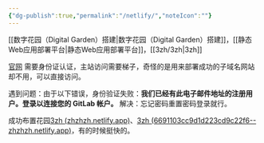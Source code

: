 ```yaml
---
{"dg-publish":true,"permalink":"/netlify/","noteIcon":""}
---
```


[[数字花园（Digital Garden）搭建\|数字花园（Digital Garden）搭建]]，[[静态Web应用部署平台\|静态Web应用部署平台]]，[[3zh/3zh\|3zh]]

[官网](https://app.netlify.com)
需要身份证认证，主站访问需要梯子，奇怪的是用来部署成功的子域名网站却不用，可以直接访问。

遇到问题：由于以下错误，身份验证失败：**我们已经有此电子邮件地址的注册用户。登录以连接您的 GitLab 帐户。**
解决：忘记密码重置密码登录就行。

成功布置花园[3zh (zhzhzh.netlify.app)](https://zhzhzh.netlify.app/)、[3zh (6691103cc9d1d223cd9c22f6--zhzhzh.netlify.app)](https://6691103cc9d1d223cd9c22f6--zhzhzh.netlify.app/)，有的时候挺快的。